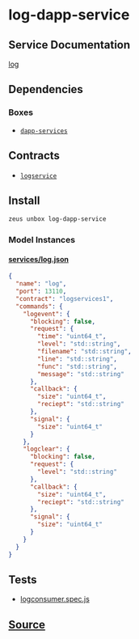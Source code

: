 
log-dapp-service
====================






## Service Documentation
[log](../../services/log/log-service.md)
## Dependencies
### Boxes
* [`dapp-services`](dapp-services.md)



## Contracts
* [`logservice`](https://github.com/liquidapps-io/zeus-sdk/tree/master/boxes/groups/services/log-dapp-service/contracts/eos/dappservices/_log_impl.hpp)

## Install
```bash
zeus unbox log-dapp-service
```










### Model Instances
#### [services/log.json](https://github.com/liquidapps-io/zeus-sdk/tree/master/boxes/groups/services/log-dapp-service/models/dapp-services/log.json)
```json
{
  "name": "log",
  "port": 13110,
  "contract": "logservices1",
  "commands": {
    "logevent": {
      "blocking": false,
      "request": {
        "time": "uint64_t",
        "level": "std::string",
        "filename": "std::string",
        "line": "std::string",
        "func": "std::string",
        "message": "std::string"
      },
      "callback": {
        "size": "uint64_t",
        "reciept": "std::string"
      },
      "signal": {
        "size": "uint64_t"
      }
    },
    "logclear": {
      "blocking": false,
      "request": {
        "level": "std::string"
      },
      "callback": {
        "size": "uint64_t",
        "reciept": "std::string"
      },
      "signal": {
        "size": "uint64_t"
      }
    }
  }
}
```
## Tests 
* [logconsumer.spec.js](https://github.com/liquidapps-io/zeus-sdk/tree/master/boxes/groups/services/log-dapp-service/test/logconsumer.spec.js)
## [Source](https://github.com/liquidapps-io/zeus-sdk/tree/master/boxes/groups/services/log-dapp-service)